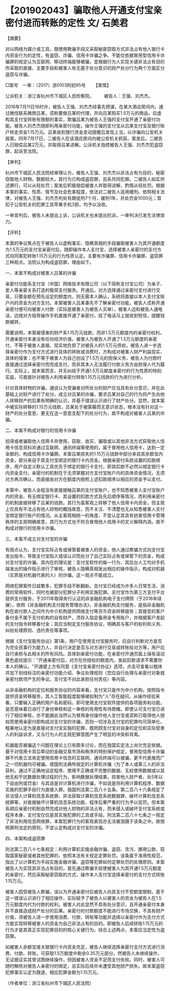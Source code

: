 # 【201902043】骗取他人开通支付宝亲密付进而转账的定性 文/ 石美君

【摘要】

对以网络为媒介或工具，既使用欺骗手段又采取秘密窃取方式非法占有他人银行卡内资金行为的定性，有盗窃、诈骗、信用卡诈骗之争。不能仅依据冒用型信用卡诈骗罪的规定认为互联网、移动终端能够被骗，宜根据行为人实现关键非法占有目的所采取的直接、主要手段和被害人有无基于处分意识的财产处分行为两个方面区分盗窃与诈骗。

□案号　一审：（2017）浙0103刑初95号 　　【案情】

公诉机关：浙江省杭州市下城区人民检察院。 　　被告人：王强、刘杰杰。

2016年7月11日16时许，被告人王强、刘杰杰经事先预谋，在某大酒店房间内，通过微信联系微商吕某，谎称要做吕某的代理，并向吕某购买1.5万元的商品，后虚构其支付宝转账有限额的事实，欺骗吕某为被告人王强的支付宝开通了亲密付功能。被告人刘杰杰随即利用亲密付功能，操作王强的支付宝从吕某支付宝及银行账户转走资金1.15万元。吕某收到银行资金变动提醒后发现上当，以诈骗向公安机关报案。同年7月17日，二被告人在该酒店房间内被公安机关抓获。案发后，二被告人已赔偿吕某2万元，并取得吕某谅解。公诉机关指控被告人王强、刘杰杰犯盗窃罪，起诉至法院。

【审判】

杭州市下城区人民法院经审理认为，被告人王强、刘杰杰以非法占有为目的，秘密窃取他人财物，数额较大，其行为已构成盗窃罪，且系共同犯罪。二被告人如实供述罪行，可以从轻处罚；案发后积极赔偿被害人并取得谅解，酌情从轻处罚。根据本案的事实、性质、情节及社会危害程度，依法对二被告人适用缓刑。依照相关法律，对被告人王强、刘杰杰判处有期徒刑7个月，缓刑1年，并处罚金1000元；暂扣于公安机关的犯罪工具苹果手机3部，均予以没收。

一审宣判后，被告人未提出上诉，公诉机关也未提出抗诉，一审判决已发生法律效力。

【评析】

本案的争议焦点在于被告人以虚构事实、隐瞒真相的手段骗取被害人为其开通额度为1.5万元的支付宝亲密付后，随即操作本人支付宝，选择被害人亲密付的支付方式向同案犯转账1.15万元的行为性质认定。主要有诈骗罪、信用卡诈骗罪、盗窃罪三种观点。法院认为构成盗窃罪，理由如下。

一、本案不构成对被害人吕某的诈骗

亲密付功能系支付宝（中国）网络技术有限公司（以下简称支付宝公司）为亲子、爱人等亲密关系打造的极简支付服务。开通后，对方选择通过亲密付支付进行交易，只要金额在预先设定的额度内，则无需本人确认，系统将直接以本人支付宝账户内的资金为对方支付。本案被害人吕某事先不了解亲密付功能，被告人谎称开通亲密付便可向被害人付款（实际是被害人为被告人买单），被害人边和被告人通电话，边按对方指导操作手机直接开通了亲密付，挂了电话马上就收到短信，提醒钱款被转。

需要说明，本案被侵害的财产系1.15万元钱款，而非1.5万元额度内的亲密付权利。开通亲密付本身没有任何经济价值，被害人为被告人开通了1.5万元额度的亲密付，不等于被害人直接、现实地负担了对被告人的1.5万元债权，被告人进一步选择亲密付作为支付方式进行具体的转账或消费时，方构成对被害人财产利益现实、具体的侵害；也不等于被害人为自己创设了1.5万元的担保义务，被告人为付款时直接通过选择亲密付而完成支付，而非其本人无法履行付款义务方由担保人代为履行。实际上，就本案而言，并无纠结于开通1.5万元额度亲密付的行为性质的特别实益，可直接针对被告人利用亲密付转账1.15万元钱款的行为进行分析。

针对具体财物的诈骗，通说认为受骗者对所处分的财产应当具有处分意识，并在此基础上对财产进行了处分。成立对吕某的诈骗，要求吕某对自己的行为将产生向他人转移财产的后果有明确的认识，并基于错误认识进行了财产处分。显然，就本案中被实际转移的1.15万元钱款，吕某处于被蒙蔽而无意识状态，根本没有针对这一财产的处分意思，更无在这一意思支配下的处分行为，故不构成对被害人吕某的诈骗。

二、本案不构成对银行的信用卡诈骗

拾得或者骗取他人信用卡并使用，窃取、收买、骗取或以其他非法方式获取他人信用卡信息资料并通过互联网、通讯终端等使用的，属于冒用他人信用卡，达到一定金额的，构成信用卡诈骗罪。本案吕某损失的1.15万元钱款中部分来自其余额宝内资金，部分来自于其支付宝绑定的银行卡内资金。根据亲密付系统设置的扣款顺序，用户自定义默认工具优先于绑定的银行卡支付，即其扣款不必然以绑定银行卡内资金支付。亲密付的机制在于无须掌握对方支付宝账户内的具体资金情况，无须对方再次确认，而直接由对方在额度内按照上述扣款顺序以相应的资金予以支付。

本案中，被告人全程没有直接接触吕某的支付宝账户，也不知悉被害人支付宝账户内的资金、有无绑定银行卡、其设置的扣款方式及先后顺序等情况，而利用亲密付的机制直接转移了吕某的钱款。其行为虽客观上转移了他人信用卡内资金，但主观上仅具有不法占有他人财物的概括故意，而不关注、不清楚也无从知悉被害人支付宝绑定银行账户的情况。从主客观相统一的角度，不宜认定其具有妨害信用卡管理秩序的主观明确故意，其行为方式也不符合冒用他人信用卡的文义解释内涵，故不构成对银行的信用卡诈骗。

三、本案不成立对支付宝的诈骗

有观点认为，支付宝实际占有或保管着被害人的资金，他人通过欺骗方式向支付宝发出指令，导致支付宝陷入错误认识而处分了自己实际占有或保管下的资金，构成对支付宝的诈骗。其内在的理论是：支付宝软件的每一行为，其后台人工均对手机端发出的操作指示进行了审核，被告人隐瞒真相发出相应的操作指示，构成对机器（实质是对机器代表的人）的诈骗。这一观点不能成立。

网络犯罪案件日益繁多，犯罪手段不断翻新。支付宝已经成为许多人日常生活、消费的常用软件，同时也被部分犯罪分子利用实施犯罪。支付宝作为第三方支付平台提供支付服务，于2011年取得央行认证的非金融机构电子支付牌照（于2016年续展）。依照《非金融机构支付服务管理办法》，非金融机构支付服务，是指非金融机构在收付款人之间作为中介机构提供网络支付等货币资金转移服务；其接受的客户备付金不属于支付机构的自有财产，须存入指定备用金专用账户，并根据客户发起的支付指令转移备付金；其应当制定支付服务协议，明确其与客户的权利和义务、纠纷处理原则、违约责任等事项。

根据《支付宝服务协议》第1条，用户在使用支付宝服务时，应自行判断对方是否为完全民事行为能力人，并自行决定是否与对方进行交易或转账给对方等，用户应自行承担与此相关的所有风险。具体到亲密付功能，在亲密付开通页面上端有滚动黄色底纹提示："开通亲密付后，对方在你授权的额度内，发起扣款请求不需要你本人的确认。"开通键上方有同意《支付宝亲密付协议》选项，点击可查看以粗体并加下划线标注的亲密付功能介绍、争议处理规则（您应自行处理与亲密付对象就亲密付款项产生的争议，支付宝不对此承担任何责任）等内容。

从非金融机构的定位和服务协议的内容来看，支付宝只是作为中介机构，按照指令提供资金转移服务，其人工智能程度能够被拟制为"人"存在疑问。从操作经验来看，只要输入正确的用户名和密码，即可使用支付宝软件提供的各项服务和功能，是否意味着已进行了身份审核和这一审核的有用性有待商榷。即使认可支付宝已进行了相应审核，亦不能据此当然认为冒用身份操作他人支付宝或谎称已取得他人授权而使用亲密付即构成对支付宝的诈骗，否则一切涉及支付宝的犯罪均可简单化、粗暴地认定为是直接对支付宝实施的犯罪，既罔顾支付宝对自身的定位和实际受害人的利益诉求，又与行为人的主观犯罪意图产生了明显的冲突和背离。

机器能否被骗这个问题在理论上已有颇多讨论，而在我国实定法上尚欠充足依据。基于对信用卡背后牵动的金融交易市场和秩序的特别保护规定，冒用型信用卡诈骗罪不代表立法肯定使用信用卡信息的互联网、通讯终端可以被骗，更不代表推而广之一切机器均可被骗。德国刑法典所规定的计算机诈骗（为了本人或第三人的非法获利，通过不正确地设定程序、使用不正确或不完整的数据、无权使用数据或以其他无权干扰数据处理过程的行为，影响数据处理结果，损害他人财产者，处5年以下自由刑或罚金）与其说是对计算机进行诈骗，不如说是将利用计算机程序、数据实施的犯罪手段行为直接入罪。我国刑法第二百八十五条、第二百八十六条规定了非法侵入计算机信息系统罪、非法获取计算机信息系统数据罪、破坏计算机信息系统罪等，对直接破坏计算机信息系统功能、程序后果严重的行为予以惩罚。但本案系顺应亲密付机制自然完成对他人财物的非法占有，而未侵入或破坏支付宝系统或程序本身，支付宝仅仅是其实施犯罪的工具或手段。刑法第二百八十七条之一规定了非法利用信息网络罪，本案犯罪行为的客观表现亦无法被涵摄于该条之中。故按照罪刑法定的原则，不宜认定构成对支付宝的诈骗。

四、本案构成盗窃罪

刑法第二百八十七条规定：利用计算机实施金融诈骗、盗窃、贪污、挪用公款、窃取国家秘密或者其他犯罪的，依照本法有关规定定罪处罚。该条属于准用性规范，指出了以计算机为手段实施金融诈骗、盗窃等犯罪如何定罪处罚的处理原则。本案被告人为实现其非法占有目的，首先通过欺骗手段使被害人为其开通1.5万元额度的亲密付，然后采取秘密窃取的方式，操作本人支付宝选择亲密付的支付方式转账1.15万元。

被害人因受被告人欺骗，误以为开通亲密付后被告人向其支付不受额度限制，基于这一错误认识进行了相应操作，实际赋予了被告人以被害人的资金为被告人在1.5万元额度内代为付款的权利。被害人对此显然不具有处分意识，且开通亲密付本身并不直接造成财产处分的后果。亲密付的付款额度不能进行市场交换，不具有财产价值，须被告人进一步使用消费、付款、转账等功能并选择以亲密付作为支付方式方能实现转移被害人的资金为自己非法占有的目的。即被告人后续转账1.15万元的行为才是其真正实现犯罪目的的核心关键行为。综合上述两点，本案应当定性为盗窃罪。

如被害人余额宝或关联银行卡内资金充足，被告人继续选择亲密付支付方式进行消费、付款、转账，可获取1.5万额度中剩余0.35万元部分。然被告人未继续操作，无证据证实其曾试图继续操作，但因被害人资金不足而支付失败。同时，被害人可随时解除对被告人亲密付的绑定，且实际后续并未遭受其他财产损失。故本案盗窃犯罪事实认定为既遂，相应犯罪金额为1.15万元。

（作者单位：浙江省杭州市下城区人民法院）